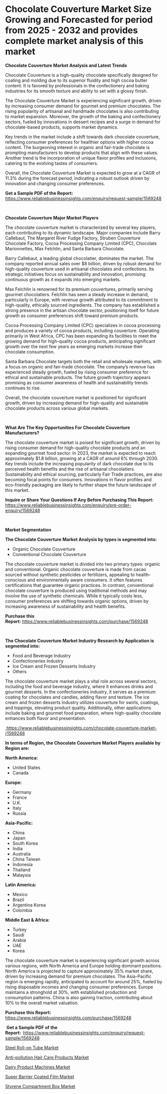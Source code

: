 <p><h1>Chocolate Couverture Market Size Growing and Forecasted for period from 2025 - 2032 and provides complete market analysis of this market</h1></p><p><strong>Chocolate Couverture Market Analysis and Latest Trends</strong></p>
<p><p>Chocolate Couverture is a high-quality chocolate specifically designed for coating and molding due to its superior fluidity and high cocoa butter content. It is favored by professionals in the confectionery and baking industries for its smooth texture and ability to set with a glossy finish.</p><p>The Chocolate Couverture Market is experiencing significant growth, driven by increasing consumer demand for gourmet and premium chocolates. The rising popularity of artisanal and handmade chocolates is also contributing to market expansion. Moreover, the growth of the baking and confectionery sectors, fueled by innovations in dessert recipes and a surge in demand for chocolate-based products, supports market dynamics.</p><p>Key trends in the market include a shift towards dark chocolate couverture, reflecting consumer preferences for healthier options with higher cocoa content. The burgeoning interest in organic and fair-trade chocolate is prompting manufacturers to develop products that align with these values. Another trend is the incorporation of unique flavor profiles and inclusions, catering to the evolving tastes of consumers.</p><p>Overall, the Chocolate Couverture Market is expected to grow at a CAGR of 11.3% during the forecast period, indicating a robust outlook driven by innovation and changing consumer preferences.</p></p>
<p><strong>Get a Sample PDF of the Report:&nbsp;</strong> <a href="https://www.reliablebusinessinsights.com/enquiry/request-sample/1569248?utm_campaign=1121&utm_medium=2&utm_source=Github&utm_content=ia&utm_term=25032025&utm_id=chocolate-couverture">https://www.reliablebusinessinsights.com/enquiry/request-sample/1569248</a></p>
<p>&nbsp;</p>
<p><strong>Chocolate Couverture Major Market Players</strong></p>
<p><p>The chocolate couverture market is characterized by several key players, each contributing to its dynamic landscape. Major companies include Barry Callebaut, The Margaret River Fudge Factory, Struben Couverture Chocolate Factory, Cocoa Processing Company Limited (CPC), Chocolats Marionnettes, Max Felchlin, and Santa Barbara Chocolate.</p><p>Barry Callebaut, a leading global chocolatier, dominates the market. The company reported annual sales over $8 billion, driven by robust demand for high-quality couverture used in artisanal chocolates and confections. Its strategic initiatives focus on sustainability and innovation, promising continuous growth as it expands into emerging markets.</p><p>Max Felchlin is renowned for its premium couvertures, primarily serving gourmet chocolatiers. Felchlin has seen a steady increase in demand, particularly in Europe, with revenue growth attributed to its commitment to high-quality, ethically sourced ingredients. The company has established a strong presence in the artisan chocolate sector, positioning itself for future growth as consumer preferences shift toward premium products.</p><p>Cocoa Processing Company Limited (CPC) specializes in cocoa processing and produces a variety of cocoa products, including couverture. Operating primarily in West Africa, CPC has been expanding its facilities to meet the growing demand for high-quality cocoa products, anticipating significant growth over the next few years as emerging markets increase their chocolate consumption.</p><p>Santa Barbara Chocolate targets both the retail and wholesale markets, with a focus on organic and fair-trade chocolate. The company’s revenue has experienced steady growth, fueled by rising consumer preference for ethical and sustainable products. The future growth trajectory appears promising as consumer awareness of health and sustainability trends continues to rise.</p><p>Overall, the chocolate couverture market is positioned for significant growth, driven by increasing demand for high-quality and sustainable chocolate products across various global markets.</p></p>
<p>&nbsp;</p>
<p><strong>What Are The Key Opportunities For Chocolate Couverture Manufacturers?</strong></p>
<p><p>The chocolate couverture market is poised for significant growth, driven by rising consumer demand for high-quality chocolate products and an expanding gourmet food sector. In 2023, the market is expected to reach approximately $1.8 billion, growing at a CAGR of around 6% through 2030. Key trends include the increasing popularity of dark chocolate due to its perceived health benefits and the rise of artisanal chocolatiers. Sustainability and ethical sourcing, particularly Fair Trade practices, are also becoming focal points for consumers. Innovations in flavor profiles and eco-friendly packaging are likely to further shape the future landscape of this market.</p></p>
<p><strong>Inquire or Share Your Questions If Any Before Purchasing This Report:</strong> <a href="https://www.reliablebusinessinsights.com/enquiry/pre-order-enquiry/1569248?utm_campaign=1121&utm_medium=2&utm_source=Github&utm_content=ia&utm_term=25032025&utm_id=chocolate-couverture">https://www.reliablebusinessinsights.com/enquiry/pre-order-enquiry/1569248</a></p>
<p>&nbsp;</p>
<p><strong>Market Segmentation</strong></p>
<p><strong>The Chocolate Couverture Market Analysis by types is segmented into:</strong></p>
<p><ul><li>Organic Chocolate Couverture</li><li>Conventional Chocolate Couverture</li></ul></p>
<p><p>The chocolate couverture market is divided into two primary types: organic and conventional. Organic chocolate couverture is made from cacao sourced without synthetic pesticides or fertilizers, appealing to health-conscious and environmentally aware consumers. It often features certifications that guarantee organic practices. In contrast, conventional chocolate couverture is produced using traditional methods and may involve the use of synthetic chemicals. While it typically costs less, consumer preferences are shifting towards organic options, driven by increasing awareness of sustainability and health benefits.</p></p>
<p><strong>Purchase this Report:&nbsp;</strong><a href="https://www.reliablebusinessinsights.com/purchase/1569248?utm_campaign=1121&utm_medium=2&utm_source=Github&utm_content=ia&utm_term=25032025&utm_id=chocolate-couverture">https://www.reliablebusinessinsights.com/purchase/1569248</a></p>
<p>&nbsp;</p>
<p><strong>The Chocolate Couverture Market Industry Research by Application is segmented into:</strong></p>
<p><ul><li>Food and Beverage Industry</li><li>Confectioneries Industry</li><li>Ice Cream and Frozen Desserts Industry</li><li>Others</li></ul></p>
<p><p>The chocolate couverture market plays a vital role across several sectors, including the food and beverage industry, where it enhances drinks and gourmet desserts. In the confectioneries industry, it serves as a premium coating for chocolates and candies, adding flavor and texture. The ice cream and frozen desserts industry utilizes couverture for swirls, coatings, and toppings, elevating product quality. Additionally, other applications include baking and gourmet food preparation, where high-quality chocolate enhances both flavor and presentation.</p></p>
<p><a href="https://www.reliablebusinessinsights.com/chocolate-couverture-market-r1569248?utm_campaign=1121&utm_medium=2&utm_source=Github&utm_content=ia&utm_term=25032025&utm_id=chocolate-couverture">&nbsp;https://www.reliablebusinessinsights.com/chocolate-couverture-market-r1569248</a></p>
<p><strong>In terms of Region, the Chocolate Couverture Market Players available by Region are:</strong></p>
<p>
    <p> <strong> North America: </strong>
        <ul>
            <li>United States</li>
            <li>Canada</li>
        </ul>
        </p> 
    <p> <strong> Europe: </strong>
        <ul>
            <li>Germany</li>
            <li>France</li>
            <li>U.K.</li>
            <li>Italy</li>
            <li>Russia</li>
        </ul>
        </p> 
    <p> <strong> Asia-Pacific: </strong>
        <ul>
            <li>China</li>
            <li>Japan</li>
            <li>South Korea</li>
            <li>India</li>
            <li>Australia</li>
            <li>China Taiwan</li>
            <li>Indonesia</li>
            <li>Thailand</li>
            <li>Malaysia</li>
        </ul>
        </p> 
    <p> <strong> Latin America: </strong>
        <ul>
            <li>Mexico</li>
            <li>Brazil</li>
            <li>Argentina Korea</li>
            <li>Colombia</li>
        </ul>
        </p> 
    <p> <strong> Middle East & Africa: </strong>
        <ul>
            <li>Turkey</li>
            <li>Saudi</li>
            <li>Arabia</li>
            <li>UAE</li>
            <li>Korea</li>
        </ul>
    </p>
    </p>
<p><p>The chocolate couverture market is experiencing significant growth across various regions, with North America and Europe holding dominant positions. North America is projected to capture approximately 35% market share, driven by increasing demand for premium chocolates. The Asia-Pacific region is emerging rapidly, anticipated to account for around 25%, fueled by rising disposable incomes and changing consumer preferences. Europe maintains a stronghold at 30%, with established production and consumption patterns. China is also gaining traction, contributing about 10% to the overall market valuation.</p></p>
<p><strong>Purchase this Report: </strong><a href="https://www.reliablebusinessinsights.com/purchase/1569248?utm_campaign=1121&utm_medium=2&utm_source=Github&utm_content=ia&utm_term=25032025&utm_id=chocolate-couverture">https://www.reliablebusinessinsights.com/purchase/1569248</a></p>
<p>&nbsp;<strong>Get a Sample PDF of the Report:&nbsp;&nbsp;</strong><a href="https://www.reliablebusinessinsights.com/enquiry/request-sample/1569248?utm_campaign=1121&utm_medium=2&utm_source=Github&utm_content=ia&utm_term=25032025&utm_id=chocolate-couverture">https://www.reliablebusinessinsights.com/enquiry/request-sample/1569248</a></p>
<p><strong></strong></p>
<p><p><a href="https://github.com/jaquelynhasenaue8/Market-Research-Report-List-1/blob/main/steel-roll-on-tube-market.md?utm_campaign=1121&utm_medium=2&utm_source=Github&utm_content=ia&utm_term=25032025&utm_id=chocolate-couverture">Steel Roll-on Tube Market</a></p><p><a href="https://github.com/AshikRahman991/Market-Research-Report-List-2/blob/main/anti-pollution-hair-care-products-market.md?utm_campaign=1121&utm_medium=2&utm_source=Github&utm_content=ia&utm_term=25032025&utm_id=chocolate-couverture">Anti-pollution Hair Care Products Market</a></p><p><a href="https://github.com/AlisaRowe24/Market-Research-Report-List-2/blob/main/dairy-product-machines-market.md?utm_campaign=1121&utm_medium=2&utm_source=Github&utm_content=ia&utm_term=25032025&utm_id=chocolate-couverture">Dairy Product Machines Market</a></p><p><a href="https://github.com/HobertDavis43/Market-Research-Report-List-2/blob/main/super-barrier-coated-film-market.md?utm_campaign=1121&utm_medium=2&utm_source=Github&utm_content=ia&utm_term=25032025&utm_id=chocolate-couverture">Super Barrier Coated Film Market</a></p><p><a href="https://github.com/arvelm4nthig/Market-Research-Report-List-1/blob/main/styrene-compartment-box-market.md?utm_campaign=1121&utm_medium=2&utm_source=Github&utm_content=ia&utm_term=25032025&utm_id=chocolate-couverture">Styrene Compartment Box Market</a></p></p>